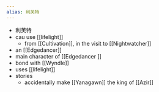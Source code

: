 ```yaml
---
alias: 利芙特
---
```

- 利芙特
- cau use [[lifelight]]
	- from [[Cultivation]], in the visit to [[Nightwatcher]]
- an [[Edgedancer]]
- main character of [[Edgedancer ]]
- bond with [[Wyndle]]
- uses [[lifelight]]
- stories
	- accidentally make [[Yanagawn]] the king of [[Azir]]
